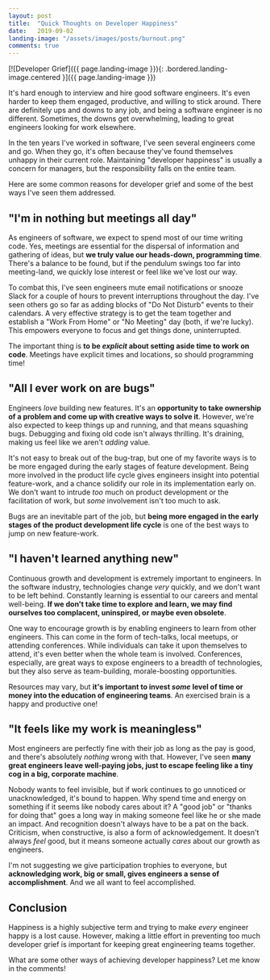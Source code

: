 ```yaml
---
layout: post
title:  "Quick Thoughts on Developer Happiness"
date:   2019-09-02
landing-image: "/assets/images/posts/burnout.png"
comments: true
---
```


[![Developer Grief]({{ page.landing-image }}){: .bordered.landing-image.centered }]({{ page.landing-image }})

It's hard enough to interview and hire good software engineers. It's even harder to keep them engaged, productive, and willing to stick around. There are definitely ups and downs to any job, and being a software engineer is no different. Sometimes, the downs get overwhelming, leading to great engineers looking for work elsewhere. 

In the ten years I've worked in software, I've seen several engineers come and go. When they go, it's often because they've found themselves unhappy in their current role. Maintaining "developer happiness" is usually a concern for managers, but the responsibility falls on the entire team.

Here are some common reasons for developer grief and some of the best ways I've seen them addressed.

## "I'm in nothing but meetings all day"

As engineers of software, we expect to spend most of our time writing code. Yes, meetings are essential for the dispersal of information and gathering of ideas, but **we truly value our heads-down, programming time**. There's a balance to be found, but if the pendulum swings too far into meeting-land, we quickly lose interest or feel like we've lost our way.

To combat this, I've seen engineers mute email notifications or snooze Slack for a couple of hours to prevent interruptions throughout the day. I've seen others go so far as adding blocks of "Do Not Disturb" events to their calendars. A very effective strategy is to get the team together and establish a "Work From Home" or "No Meeting" day (both, if we're lucky). This empowers everyone to focus and get things done, uninterrupted.

The important thing is **to be _explicit_ about setting aside time to work on code**. Meetings have explicit times and locations, so should programming time!

## "All I ever work on are bugs"

Engineers _love_ building new features. It's an **opportunity to take ownership of a problem and come up with creative ways to solve it**. However, we're also expected to keep things up and running, and that means squashing bugs. Debugging and fixing old code isn't always thrilling. It's draining, making us feel like we aren't _adding_ value.

It's not easy to break out of the bug-trap, but one of my favorite ways is to be more engaged during the early stages of feature development. Being more involved in the product life cycle gives engineers insight into potential feature-work, and a chance solidify our role in its implementation early on. We don't want to intrude _too_ much on product development or the facilitation of work, but _some_ involvement isn't too much to ask.

Bugs are an inevitable part of the job, but **being more engaged in the early stages of the product development life cycle** is one of the best ways to jump on new feature-work.

## "I haven't learned anything new"

Continuous growth and development is extremely important to engineers. In the software industry, technologies change _very_ quickly, and we don't want to be left behind. Constantly learning is essential to our careers and mental well-being. **If we don't take time to explore and learn, we may find ourselves too complacent, uninspired, or maybe even obsolete**.

One way to encourage growth is by enabling engineers to learn from other engineers. This can come in the form of tech-talks, local meetups, or attending conferences. While individuals can take it upon themselves to attend, it's even better when the whole team is involved. Conferences, especially, are great ways to expose engineers to a breadth of technologies, but they also serve as team-building, morale-boosting opportunities.

Resources may vary, but **it's important to invest _some_ level of time or money into the education of engineering teams**. An exercised brain is a happy and productive one!

## "It feels like my work is meaningless"

Most engineers are perfectly fine with their job as long as the pay is good, and there's absolutely _nothing_ wrong with that. However, I've seen **many great engineers leave well-paying jobs, just to escape feeling like a tiny cog in a big, corporate machine**.

Nobody wants to feel invisible, but if work continues to go unnoticed or unacknowledged, it's bound to happen. Why spend time and energy on something if it seems like nobody cares about it? A "good job" or "thanks for doing that" goes a long way in making someone feel like he or she made an impact. And recognition doesn't always have to be a pat on the back. Criticism, when constructive, is also a form of acknowledgement. It doesn't always _feel_ good, but it means someone actually _cares_ about our growth as engineers.

I'm not suggesting we give participation trophies to everyone, but **acknowledging work, big or small, gives engineers a sense of accomplishment**. And we all want to feel accomplished.

## Conclusion

Happiness is a highly subjective term and trying to make _every_ engineer happy is a lost cause. However, making a little effort in preventing too much developer grief is important for keeping great engineering teams together.

What are some other ways of achieving developer happiness? Let me know in the comments!
